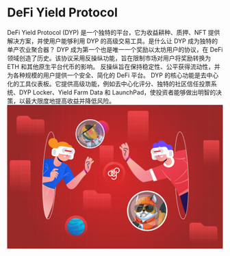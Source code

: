 # DeFi Yield Protocol

DeFi Yield Protocol (DYP) 是一个独特的平台，它为收益耕种、质押、NFT 提供解决方案，并使用户能够利用 DYP 的高级交易工具。是什么让 DYP 成为独特的单产农业聚合器？ DYP 成为第一个也是唯一一个奖励以太坊用户的协议，在 DeFi 领域创造了历史。该协议采用反操纵功能，旨在限制市场对用户将奖励转换为 ETH 和其他原生平台代币的影响。
反操纵旨在保持稳定性、公平获得流动性，并为各种规模的用户提供一个安全、简化的 DeFi 平台。
DYP 的核心功能是去中心化的工具仪表板。它提供高级功能，例如去中心化评分、独特的社区信任投票系统、DYP Locker、Yield Farm Data 和 LaunchPad，使投资者能够做出明智的决策，以最大限度地提高收益并降低风险。![defiyieldprotocol-dapp-defi-ethereum-image1_8ee00bd594793e24231b87c70f48d33b](defiyieldprotocol-dapp-defi-ethereum-image1_8ee00bd594793e24231b87c70f48d33b.png)
